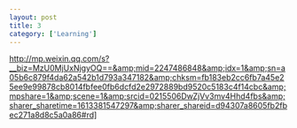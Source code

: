 ```yaml
---
layout: post
title: 3
category: ['Learning']
---
```


http://mp.weixin.qq.com/s?__biz=MzU0MjUxNjgyOQ==&amp;mid=2247486848&amp;idx=1&amp;sn=a05b6c879f4da62a542b1d793a347182&amp;chksm=fb183eb2cc6fb7a45e25ee9e99878cb8014fbfee0fb6dcfd2e2972889bd9520c5183c4f14cbc&amp;mpshare=1&amp;scene=1&amp;srcid=0215506DwZjVv3mv4Hhd4fbs&amp;sharer_sharetime=1613381547297&amp;sharer_shareid=d94307a8605fb2fbec271a8d8c5a0a86#rd]


